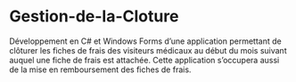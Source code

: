 # Gestion-de-la-Cloture
Développement en C# et Windows Forms d’une application permettant de clôturer les fiches de frais des visiteurs médicaux au début du mois suivant auquel une fiche de frais est attachée. Cette application s’occupera aussi de la mise en remboursement des fiches de frais.
